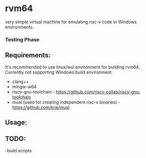 # rvm64
very simple virtual machine for emulating risc-v code in Windows environments.

### Testing Phase

## Requirements:
It's recommended to use linux/wsl environment for building rvm64. Currently not supporting Windows build environment.
- clang++
- mingw-w64
- riscv-gnu-toolchain - https://github.com/riscv-collab/riscv-gnu-toolchain
- musl (used for creating independent risc-v binaries) - https://github.com/kraj/musl

## Usage:

## TODO:
-build scripts
